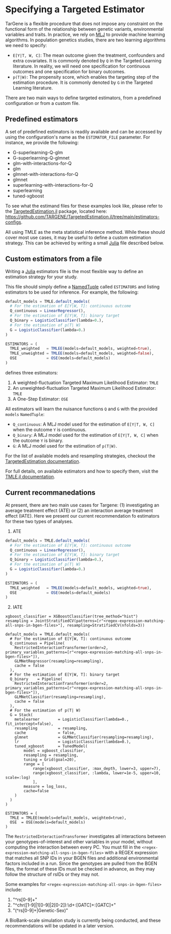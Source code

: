 # Specifying a Targeted Estimator

TarGene is a flexible procedure that does not impose any constraint on the functional form of the relationship between genetic variants, environmental variables and traits. In practice, we rely on [MLJ](https://alan-turing-institute.github.io/MLJ.jl/dev/) to provide machine learning algorithms. In population genetics studies, there are two learning algorithms we need to specify:

- `E[Y|T, W, C]`: The mean outcome given the treatment, confounders and extra covariates. It is commonly denoted by `Q` in the Targeted Learning literature. In reality, we will need one specification for continuous outcomes and one specification for binary outcomes.
- `p(T|W)`: The propensity score, which enables the targeting step of the estimation procedure. It is commonly denoted by `G` in the Targeted Learning literature.

There are two main ways to define targeted estimators, from a predefined configuration or from a custom file.

## Predefined estimators

A set of predefined estimators is readily available and can be accessed by using the configuration's name as the `ESTIMATOR_FILE` parameter. For instance, we provide the following:

- G-superlearning-Q-glm
- G-superlearning-Q-glmnet
- glm-with-interactions-for-Q
- glm
- glmnet-with-interactions-for-Q
- glmnet
- superlearning-with-interactions-for-Q
- superlearning
- tuned-xgboost

To see what the estimand files for these examples look like, please refer to the [TargetedEstimation.jl](https://github.com/TARGENE/TargetedEstimation.jl) package, located here: https://github.com/TARGENE/TargetedEstimation.jl/tree/main/estimators-configs.

All using TMLE as the meta statistical inference method. While these should cover most use cases, it may be useful to define a custom estimation strategy. This can be achieved by writing a small [Julia](https://julialang.org/) file described below.

## Custom estimators from a file

Writing a [Julia](https://julialang.org/) estimators file is the most flexible way to define an estimation strategy for your study.

This file should simply define a [NamedTuple](https://docs.julialang.org/en/v1/base/base/#Core.NamedTuple) called `ESTIMATORS` and listing estimators to be used for inference. For example, the following:

```julia
default_models = TMLE.default_models(
  # For the estimation of E[Y|W, T]: continuous outcome
  Q_continuous = LinearRegressor(),
  # For the estimation of E[Y|W, T]: binary target
  Q_binary = LogisticClassifier(lambda=0.),
  # For the estimation of p(T| W)
  G = LogisticClassifier(lambda=0.)
)

ESTIMATORS = (
  TMLE_weighted   = TMLEE(models=default_models, weighted=true),
  TMLE_unweighted = TMLEE(models=default_models, weighted=false),
  OSE             = OSE(models=default_models)
)
```

defines three estimators:

1. A weighted-fluctuation Targeted Maximum Likelihood Estimator: `TMLE`
2. An unweighted-fluctuation Targeted Maximum Likelihood Estimator: `TMLE`
3. A One-Step Estimator: `OSE`

All estimators will learn the nuisance functions `Q` and `G` with the provided `models` `NamedTuple`:

- `Q_continuous`: A MLJ model used for the estimation of `E[Y|T, W, C]` when the outcome `Y` is continuous.
- `Q_binary`: A MLJ model used for the estimation of `E[Y|T, W, C]` when the outcome `Y` is binary.
- `G`: A MLJ model used for the estimation of `p(T|W)`.

For the list of available models and resampling strategies, checkout the [TargetedEstimation documentation](https://targene.github.io/TargetedEstimation.jl/stable/models/).

For full details, on available estimators and how to specify them, visit the [TMLE.jl documentation](https://targene.github.io/TMLE.jl/stable/).

## Current recommanedations

At present, there are two main use cases for Targene: (1) investigating an average treatment effect (ATE) or (2) an interaction average treatment effect (IATE). Here we present our current recommendation fo estimators for these two types of analyses.

1. ATE

```julia
default_models = TMLE.default_models(
  # For the estimation of E[Y|W, T]: continuous outcome
  Q_continuous = LinearRegressor(),
  # For the estimation of E[Y|W, T]: binary target
  Q_binary = LogisticClassifier(lambda=0.),
  # For the estimation of p(T| W)
  G = LogisticClassifier(lambda=0.)
)

ESTIMATORS = (
  TMLE_weighted   = TMLEE(models=default_models, weighted=true),
  OSE             = OSE(models=default_models)
)
```

2. IATE

```
xgboost_classifier = XGBoostClassifier(tree_method="hist")
resampling = JointStratifiedCV(patterns=[r"<regex-expression-matching-all-snps-in-bgen-files>"], resampling=StratifiedCV(nfolds=3))
 
default_models = TMLE.default_models(
  # For the estimation of E[Y|W, T]: continuous outcome
  Q_continuous = Pipeline(
    RestrictedInteractionTransformer(order=2, primary_variables_patterns=[r"<regex-expression-matching-all-snps-in-bgen-files>"]),
    GLMNetRegressor(resampling=resampling),
    cache = false
  ),
  # For the estimation of E[Y|W, T]: binary target
  Q_binary    = Pipeline(
    RestrictedInteractionTransformer(order=2, primary_variables_patterns=[r"<regex-expression-matching-all-snps-in-bgen-files>"]),
    GLMNetClassifier(resampling=resampling),
    cache = false
  ),
  # For the estimation of p(T| W)
  G = Stack(
    metalearner        = LogisticClassifier(lambda=0., fit_intercept=false),
    resampling         = resampling,
    cache              = false,
    glmnet             = GLMNetClassifier(resampling=resampling),
    lr                 = LogisticClassifier(lambda=0.),
    tuned_xgboost      = TunedModel(
        model = xgboost_classifier,
        resampling = resampling,
        tuning = Grid(goal=20),
        range = [
            range(xgboost_classifier, :max_depth, lower=3, upper=7),
            range(xgboost_classifier, :lambda, lower=1e-5, upper=10, scale=:log)
            ],
        measure = log_loss,
        cache=false
    )
  )
)
 
ESTIMATORS = (
  TMLE = TMLEE(models=default_models, weighted=true),
  OSE  = OSE(models=default_models)
)
```

The `RestrictedInteractionTransformer` investigates all interactions between your genotypes-of-interest and other variables in your model, without computing the interaction between every PC. You must fill in the `<regex-expression-matching-all-snps-in-bgen-files>` with a REGEX expression that matches all SNP IDs in your BGEN files and additional environmental factors included in a run. Since the genotypes are pulled from the BGEN files, the format of these IDs must be checked in advance, as they may follow the structure of rsIDs or they may not. 

Some examples for `<regex-expression-matching-all-snps-in-bgen-files>` include:
1. "^rs[0-9]+"
2. "^chr([1-9]|1[0-9]|2[0-2]):\d+:[GATC]+:[GATC]+"
3. "(^rs[0-9]+|Genetic-Sex)"

A BioBank-scale simulation study is currently being conducted, and these recommendations will be updated in a later version.